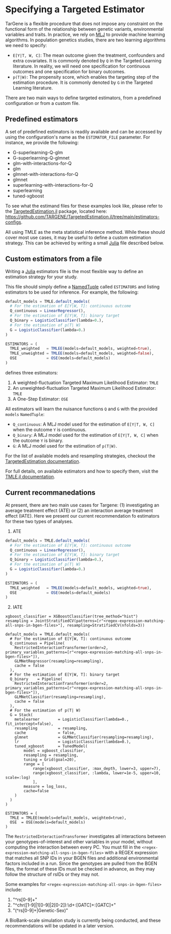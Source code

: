 # Specifying a Targeted Estimator

TarGene is a flexible procedure that does not impose any constraint on the functional form of the relationship between genetic variants, environmental variables and traits. In practice, we rely on [MLJ](https://alan-turing-institute.github.io/MLJ.jl/dev/) to provide machine learning algorithms. In population genetics studies, there are two learning algorithms we need to specify:

- `E[Y|T, W, C]`: The mean outcome given the treatment, confounders and extra covariates. It is commonly denoted by `Q` in the Targeted Learning literature. In reality, we will need one specification for continuous outcomes and one specification for binary outcomes.
- `p(T|W)`: The propensity score, which enables the targeting step of the estimation procedure. It is commonly denoted by `G` in the Targeted Learning literature.

There are two main ways to define targeted estimators, from a predefined configuration or from a custom file.

## Predefined estimators

A set of predefined estimators is readily available and can be accessed by using the configuration's name as the `ESTIMATOR_FILE` parameter. For instance, we provide the following:

- G-superlearning-Q-glm
- G-superlearning-Q-glmnet
- glm-with-interactions-for-Q
- glm
- glmnet-with-interactions-for-Q
- glmnet
- superlearning-with-interactions-for-Q
- superlearning
- tuned-xgboost

To see what the estimand files for these examples look like, please refer to the [TargetedEstimation.jl](https://github.com/TARGENE/TargetedEstimation.jl) package, located here: https://github.com/TARGENE/TargetedEstimation.jl/tree/main/estimators-configs.

All using TMLE as the meta statistical inference method. While these should cover most use cases, it may be useful to define a custom estimation strategy. This can be achieved by writing a small [Julia](https://julialang.org/) file described below.

## Custom estimators from a file

Writing a [Julia](https://julialang.org/) estimators file is the most flexible way to define an estimation strategy for your study.

This file should simply define a [NamedTuple](https://docs.julialang.org/en/v1/base/base/#Core.NamedTuple) called `ESTIMATORS` and listing estimators to be used for inference. For example, the following:

```julia
default_models = TMLE.default_models(
  # For the estimation of E[Y|W, T]: continuous outcome
  Q_continuous = LinearRegressor(),
  # For the estimation of E[Y|W, T]: binary target
  Q_binary = LogisticClassifier(lambda=0.),
  # For the estimation of p(T| W)
  G = LogisticClassifier(lambda=0.)
)

ESTIMATORS = (
  TMLE_weighted   = TMLEE(models=default_models, weighted=true),
  TMLE_unweighted = TMLEE(models=default_models, weighted=false),
  OSE             = OSE(models=default_models)
)
```

defines three estimators:

1. A weighted-fluctuation Targeted Maximum Likelihood Estimator: `TMLE`
2. An unweighted-fluctuation Targeted Maximum Likelihood Estimator: `TMLE`
3. A One-Step Estimator: `OSE`

All estimators will learn the nuisance functions `Q` and `G` with the provided `models` `NamedTuple`:

- `Q_continuous`: A MLJ model used for the estimation of `E[Y|T, W, C]` when the outcome `Y` is continuous.
- `Q_binary`: A MLJ model used for the estimation of `E[Y|T, W, C]` when the outcome `Y` is binary.
- `G`: A MLJ model used for the estimation of `p(T|W)`.

For the list of available models and resampling strategies, checkout the [TargetedEstimation documentation](https://targene.github.io/TargetedEstimation.jl/stable/models/).

For full details, on available estimators and how to specify them, visit the [TMLE.jl documentation](https://targene.github.io/TMLE.jl/stable/).

## Current recommanedations

At present, there are two main use cases for Targene: (1) investigating an average treatment effect (ATE) or (2) an interaction average treatment effect (IATE). Here we present our current recommendation fo estimators for these two types of analyses.

1. ATE

```julia
default_models = TMLE.default_models(
  # For the estimation of E[Y|W, T]: continuous outcome
  Q_continuous = LinearRegressor(),
  # For the estimation of E[Y|W, T]: binary target
  Q_binary = LogisticClassifier(lambda=0.),
  # For the estimation of p(T| W)
  G = LogisticClassifier(lambda=0.)
)

ESTIMATORS = (
  TMLE_weighted   = TMLEE(models=default_models, weighted=true),
  OSE             = OSE(models=default_models)
)
```

2. IATE

```
xgboost_classifier = XGBoostClassifier(tree_method="hist")
resampling = JointStratifiedCV(patterns=[r"<regex-expression-matching-all-snps-in-bgen-files>"], resampling=StratifiedCV(nfolds=3))
 
default_models = TMLE.default_models(
  # For the estimation of E[Y|W, T]: continuous outcome
  Q_continuous = Pipeline(
    RestrictedInteractionTransformer(order=2, primary_variables_patterns=[r"<regex-expression-matching-all-snps-in-bgen-files>"]),
    GLMNetRegressor(resampling=resampling),
    cache = false
  ),
  # For the estimation of E[Y|W, T]: binary target
  Q_binary    = Pipeline(
    RestrictedInteractionTransformer(order=2, primary_variables_patterns=[r"<regex-expression-matching-all-snps-in-bgen-files>"]),
    GLMNetClassifier(resampling=resampling),
    cache = false
  ),
  # For the estimation of p(T| W)
  G = Stack(
    metalearner        = LogisticClassifier(lambda=0., fit_intercept=false),
    resampling         = resampling,
    cache              = false,
    glmnet             = GLMNetClassifier(resampling=resampling),
    lr                 = LogisticClassifier(lambda=0.),
    tuned_xgboost      = TunedModel(
        model = xgboost_classifier,
        resampling = resampling,
        tuning = Grid(goal=20),
        range = [
            range(xgboost_classifier, :max_depth, lower=3, upper=7),
            range(xgboost_classifier, :lambda, lower=1e-5, upper=10, scale=:log)
            ],
        measure = log_loss,
        cache=false
    )
  )
)
 
ESTIMATORS = (
  TMLE = TMLEE(models=default_models, weighted=true),
  OSE  = OSE(models=default_models)
)
```

The `RestrictedInteractionTransformer` investigates all interactions between your genotypes-of-interest and other variables in your model, without computing the interaction between every PC. You must fill in the `<regex-expression-matching-all-snps-in-bgen-files>` with a REGEX expression that matches all SNP IDs in your BGEN files and additional environmental factors included in a run. Since the genotypes are pulled from the BGEN files, the format of these IDs must be checked in advance, as they may follow the structure of rsIDs or they may not. 

Some examples for `<regex-expression-matching-all-snps-in-bgen-files>` include:
1. "^rs[0-9]+"
2. "^chr([1-9]|1[0-9]|2[0-2]):\d+:[GATC]+:[GATC]+"
3. "(^rs[0-9]+|Genetic-Sex)"

A BioBank-scale simulation study is currently being conducted, and these recommendations will be updated in a later version.